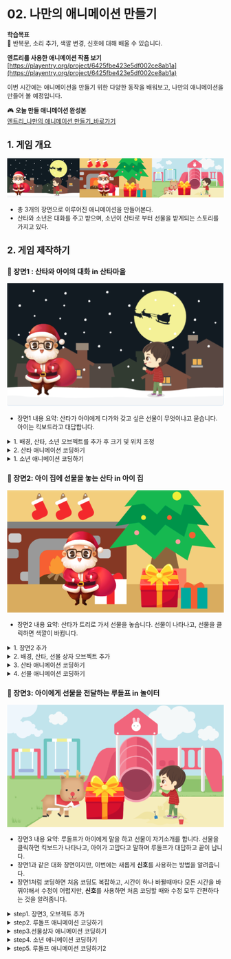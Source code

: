 # 02. 나만의 애니메이션 만들기

**학습목표**   
🚩 반복문, 소리 추가, 색깔 변경, 신호에 대해 배울 수 있습니다.



**엔트리를 사용한 애니메이션 작품 보기**   
[https://playentry.org/project/6425fbe423e5df002ce8ab1a](https://playentry.org/project/6425fbe423e5df002ce8ab1a) 


이번 시간에는 애니메이션을 만들기 위한 다양한 동작을 배워보고, 나만의 애니메이션을 만들어 볼 예정입니다.
  

🎮  **오늘 만들 애니메이션 완성본**   
[엔트리_나만의 애니메이션 만들기_바로가기](https://naver.me/FQRnUnM6) 


## 1. 게임 개요 

![](/img/02_나만의애니메이션만들기/image.png)

- 총 3개의 장면으로 이루어진 애니메이션을 만들어본다. 
- 산타와 소년은 대화를 주고 받으며, 소년이 산타로 부터 선물을 받게되는 스토리를 가지고 있다. 



## 2. 게임 제작하기 

### 🧩 장면1 : 산타와 아이의 대화 in 산타마을
![](/img/02_나만의애니메이션만들기/2_1.png)

- 장면1 내용 요약: 산타가 아이에게 다가와 갖고 싶은 선물이 무엇이냐고 묻습니다. 아이는 킥보드라고 대답합니다. 

<details>

<summary> 1. 배경, 산타, 소년 오브젝트를 추가 후 크기 및 위치 조정 </summary >

![](/img/02_나만의애니메이션만들기/2_15.png) 
- '크리스마스 집안'(배경), 산타, 소년 오브젝트를 추가합니다.
- 소년과 산타의 크기를 적절하게 조정하세요.

</details> 

<details>

<summary> 2. 산타 애니메이션 코딩하기 </summary>

<br> ![](/img/02_나만의애니메이션만들기/2_산타.png)

- 산타 오브젝트 클릭하기 

   
![](/img/02_나만의애니메이션만들기/2_17.png)

- 산타가 걸어서 소년에게로 다가간 후, 말을 건네도록 합니다.
- 좀 더 생생한 애니메이션을 위해 '눈 위 발자국 소리'도 추가합니다.
- 0.6초를 기다리는 것은 한 걸음씩 움직이도록 하기 위함입니다.
  

</details> 

<details>

<summary>
 1. 소년 애니메이션 코딩하기
</summary>

<br>![](/img/02_나만의애니메이션만들기/2_소년.png)
- 소년 오브젝트 클릭하기

![](/img/02_나만의애니메이션만들기/2_18.png)

- 시작하기 버튼을 누른 후부터 산타가 말을 마치기를 기다리도록 한 후,  아이가 말을 하고 다음 장면으로 넘어도록 합니다.
  
</details> 




### 🧩 장면2: 아이 집에 선물을 놓는 산타 in 아이 집
![](/img/02_나만의애니메이션만들기/2_19.png)

- 장면2 내용 요약: 산타가 트리로 가서 선물을 놓습니다. 선물이 나타나고, 선물을 클릭하면 색깔이 바뀝니다. 
  
<details>

<summary> 1. 장면2 추가  </summary >

![](/img/02_나만의애니메이션만들기/2_21.png) 

- 장면1 옆의 **+** 버튼을 클릭하여 장면2를 추가해줍니다.
</details> 

<details>

<summary> 2. 배경, 산타, 선물 상자 오브젝트 추가 </summary >

![](/img/02_나만의애니메이션만들기/2_22.png) 

- '크리스마스 집안'(배경), 산타, 선물상자 오브젝트를 추가합니다.
- 장면1에서 끝난 산타의 위치를 참고해 산타를 배치하면 애니메이션 흐름이 깔끔합니다.

</details> 


<details>

<summary> 3.  산타 애니메이션 코딩하기 </summary >

![](/img/02_나만의애니메이션만들기/2_산타.png)

- 산타 오브젝트 클릭

![](/img/02_나만의애니메이션만들기/2_23.png)

- '장면이 시작되었을 때' 1초를 기다린 후, 2초 동안 트리로 다가가도록 합니다. 
- '여기에 놓으면 되겠군'이라고 말합니다. 

</details> 

<details>

<summary> 4. 선물 애니메이션 코딩하기 </summary >

<br> ![](/img/02_나만의애니메이션만들기/2_선물.png)
- 선물 오브젝트 클릭하기 

![](/img/02_나만의애니메이션만들기/2_24.png)

- 장면이 시작되었을 때, 선물을 보이지않게 한 후, 5초 후 등장하게 합니다. 
- 등장과 동시에 '나는 클릭하면 색깔이 바뀌는 선물이야!'라고 2초동안 말합니다 

	- 이후신호를 활용하면 n초를 계산해서 사용하지 않아도 되는 편리함이 있다는 것을 미리 말해줍니다.)
	- '반복 중단하기'블록을 사용합니다. 반복을 중단하지 않으면 선물이 계속해서 말하게 됩니다. 

![](/img/02_나만의애니메이션만들기/2_25.png)
- '오브젝트를 사용했을 때' 라는 블록은 해당 오브젝트(선물 상자)를 클릭했을 때 아래에 연결된 블록을 실행시켜주는 블록입니다. 
- 선물을 클릭하면 동전 소리가 나며 색깔이 바뀌는 효과를 추가합니다.
- 1초 후, 다음 장면이 시작되도록 합니다. 
  
</details> 



### 🧩 장면3: 아이에게 선물을 전달하는 루돌프 in 놀이터</b><br>

![](/img/02_나만의애니메이션만들기/2_26.png)

- 장면3 내용 요약: 루돌프가 아이에게 말을 하고 선물이 자기소개를 합니다. 선물을 클릭하면 킥보드가 나타나고, 아이가 고맙다고 말하며 루돌프가 대답하고 끝이 납니다.
- 장면1과 같은 대화 장면이지만, 이번에는 새롭게 <b>신호</b>를 사용하는 방법을 알려줍니다.
- 장면1처럼 코딩하면 처음 코딩도 복잡하고, 시간이 하나 바뀔때마다 모든 시간을 바꿔야해서 수정이 어렵지만, <b>신호</b>를 사용하면 처음 코딩할 때와 수정 모두 간편하다는 것을 알려줍니다. 

<details> 
<summary> step1. 장면3, 오브젝트 추가  </summary>


![](/img/02_나만의애니메이션만들기/2_27.png)
- 장면을 추가하고 '놀이터'(배경), 루돌프, 선물, 파란색 킥보드, 소년 오브젝트를 추가합니다. <br><br>

![](/img/02_나만의애니메이션만들기/2_9.png)


- 선물을 클릭했을 때 킥보드가 보이게 하기 위해 오브젝트를 겹치게 배치합니다. 
- 오브젝트 리스트에서 오브젝트를 드래그하여 위/아래 위치를 조정합니다. 
</details>


<details> 
<summary> step2. 루돌프 애니메이션 코딩하기 </summary>

<br>![](/img/02_나만의애니메이션만들기/2_루돌프.png)
- 루돌프 오브젝트 클릭하기

![](/img/02_나만의애니메이션만들기/2_28.png)
- 장면3가 시작되었을 때 루돌프가 말을 하도록 합니다.
- 이후, '루돌프의 인사'신호를 추가한 후 이 신호를 보내도록 합니다.  
  - 신호에 대해 설명하고, 신호를 추가하는 방법을 알려줍니다. <br>
  - 신호는 다른 오브젝트 간에 연결이 필요할 때 사용하고, 코드를 훨씬 간결하게 해줍니다.
</details>

<details> 
<summary> step3.선물상자 애니메이션 코딩하기 </summary>

![](/img/02_나만의애니메이션만들기/2_선물.png)
- 선물 오브젝트 클릭하기

![](/img/02_나만의애니메이션만들기/2_29.png)
- '루돌프의 인사' 신호를 받았을 때 '날 클릭해봐'라고 말하도록 합니다.
  
![](/img/02_나만의애니메이션만들기/2_30.png)

- 선물 오브젝트를 클릭하면 선물이 숨겨지도록 합니다. 
- '선물 공개'라는 새로운 신호를 추가하고 이 신호를 보내도록 합니다. 
</details>

<details> 
<summary> step4. 소년 애니메이션 코딩하기 </summary>

![](/img/02_나만의애니메이션만들기/2_31.png)
- 선물 공개' 신호를 받으면 소년이 말을 하도록 합니다. 
- 아이 다음에 루돌프가 말할 것이기 때문에 '아이의 감사인사'라는 새로운 신호를 추가하고 신호를 보내줍니다. 
</details>

<details> 
<summary> step5. 루돌프 애니메이션 코딩하기2  </summary>

![](/img/02_나만의애니메이션만들기/2_32.png)
- '아이의 감사인사' 신호를 받은 루돌프가 대답하도록 합니다.
</details>
















